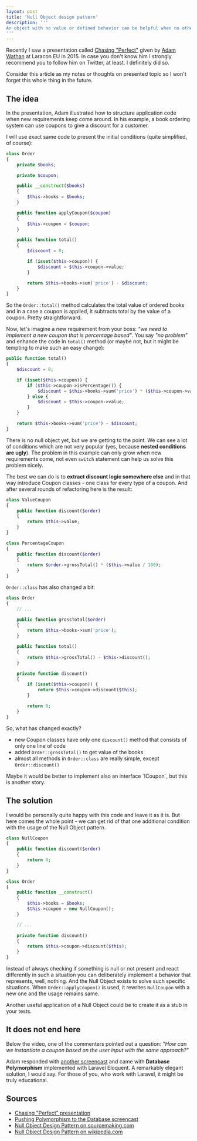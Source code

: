 ```yaml
---
layout: post
title: 'Null Object design pattern'
description: '''
An object with no value or defined behavior can be helpful when no other "real" object is present so it can mimic its usage. It may help you to avoid unnecessary conditionals and make your code more readable.
'''
---
```


Recently I saw a presentation called [Chasing "Perfect"][1] given by [Adam Wathan](https://twitter.com/adamwathan) at Laracon EU in 2015. In case you don't know him I strongly recommend you to follow him on Twitter, at least. I definitely did so.

Consider this article as my notes or thoughts on presented topic so I won't forget this whole thing in the future.

## The idea

In the presentation, Adam illustrated how to structure application code when new requirements keep come around. In his example, a book ordering system can use coupons to give a discount for a customer.

I will use exact same code to present the initial conditions (quite simplified, of course):

```php
class Order
{
	private $books;

	private $coupon;

	public __construct($books)
	{
		$this->books = $books;
	}

	public function applyCoupon($coupon)
	{
		$this->coupon = $coupon;
	}

	public function total()
	{
		$discount = 0;

		if (isset($this->coupon)) {
			$discount = $this->coupon->value;
		}

		return $this->books->sum('price') - $discount;
	}
}
```

So the `Order::total()` method calculates the total value of ordered books and in a case a coupon is applied, it subtracts total by the value of a coupon. Pretty straightforward.

Now, let's imagine a new requirement from your boss: _"we need to implement a new coupon that is percentage based"_. You say _"no problem"_ and enhance the code in `total()` method (or maybe not, but it might be tempting to make such an easy change):

```php
public function total()
{
	$discount = 0;

	if (isset($this->coupon)) {
		if ($this->coupon->isPercentage()) {
			$discount = $this->books->sum('price') * ($this->coupon->value / 100);
		} else {
			$discount = $this->coupon->value;
		}
	}

	return $this->books->sum('price') - $discount;
}
```

There is no null object yet, but we are getting to the point. We can see a lot of conditions which are not very popular (yes, because **nested conditions are ugly**). The problem in this example can only grow when new requirements come, not even `switch` statement can help us solve this problem nicely.

The best we can do is to **extract discount logic somewhere else** and in that way introduce Coupon classes - one class for every type of a coupon. And after several rounds of refactoring here is the result:

```php
class ValueCoupon
{
	public function discount($order)
	{
		return $this->value;
	}
}

class PercentageCoupon
{
	public function discount($order)
	{
		return $order->grossTotal() * ($this->value / 100);
	}
}
```

`Order::class` has also changed a bit:

```php
class Order
{
	// ...

	public function grossTotal($order)
	{
		return $this->books->sum('price');
	}

	public function total()
	{
		return $this->grossTotal() - $this->discount();
	}

	private function discount()
	{
		if (isset($this->coupon)) {
			return $this->coupon->discount($this);
		}

		return 0;
	}
}
```

So, what has changed exactly?

- new Coupon classes have only one `discount()` method that consists of only one line of code
- added `Order::grossTotal()` to get value of the books
- almost all methods in `Order::class` are really simple, except `Order::discount()`

<div class="tip" markdown="1">
Maybe it would be better to implement also an interface `ICoupon`, but this is another story.
</div>

## The solution

I would be personally quite happy with this code and leave it as it is. But here comes the whole point - we can get rid of that one additional condition with the usage of the Null Object pattern.

``` php
class NullCoupon
{
	public function discount($order)
	{
		return 0;
	}
}

class Order
{
	public function __construct()
	{
		$this->books = $books;
		$this->coupon = new NullCoupon();
	}

	// ...

	private function discount()
	{
		return $this->coupon->discount($this);
	}
}
```

Instead of always checking if something is null or not present and react differently in such a situation you can deliberately implement a behavior that represents, well, nothing. And the Null Object exists to solve such specific situations. When `Order::applyCoupon()` is used, it rewrites `NullCoupon` with a new one and the usage remains same.

Another useful application of a Null Object could be to create it as a stub in your tests.

## It does not end here

Below the video, one of the commenters pointed out a question: _"How can we instantiate a coupon based on the user input with the same approach?"_

Adam responded with [another screencast][2] and came with **Database Polymorphism** implemented with Laravel Eloquent. A remarkably elegant solution, I would say. For those of you, who work with Laravel, it might be truly educational.

## Sources
- [Chasing "Perfect" presentation][1]
- [Pushing Polymorphism to the Database screencast][2]
- [Null Object Design Pattern on sourcemaking.com][3]
- [Null Object Design Pattern on wikipedia.com][4]

[1]: https://www.youtube.com/watch?v=5DVDewOReoY
[2]: https://adamwathan.me/2015/09/03/pushing-polymorphism-to-the-database/
[3]: https://sourcemaking.com/design_patterns/null_object
[4]: https://en.wikipedia.org/wiki/Null_Object_pattern

